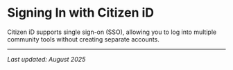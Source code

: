 # Signing In with Citizen iD

Citizen iD supports single sign-on (SSO), allowing you to log into multiple community tools without creating separate accounts.

---

*Last updated: August 2025*
